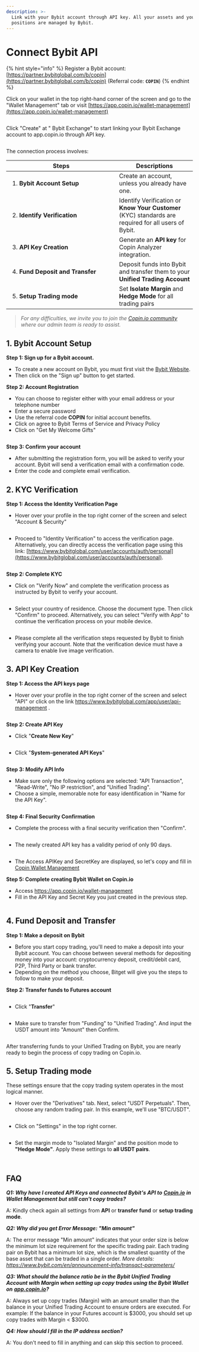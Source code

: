 ```yaml
---
description: >-
  Link with your Bybit account through API key. All your assets and your
  positions are managed by Bybit.
---
```


# Connect Bybit API

{% hint style="info" %}
Register a Bybit account: [https://partner.bybitglobal.com/b/copin](https://partner.bybitglobal.com/b/copin) (Referral code: **`COPIN`**)
{% endhint %}

Click on your wallet in the top right-hand corner of the screen and go to the "Wallet Management" tab or visit [https://app.copin.io/wallet-management](https://app.copin.io/wallet-management)

<figure><img src="../../.gitbook/assets/image (92).png" alt=""><figcaption></figcaption></figure>

Click "Create" at " Bybit Exchange" to start linking your Bybit Exchange account to app.copin.io through API key.

<figure><img src="../../.gitbook/assets/image (93).png" alt=""><figcaption></figcaption></figure>

The connection process involves:

<table data-header-hidden><thead><tr><th width="281">Steps</th><th>Descriptions</th></tr></thead><tbody><tr><td><ol><li><strong>Bybit Account Setup</strong></li></ol></td><td>Create an account, unless you already have one.</td></tr><tr><td><ol start="2"><li><strong>Identify Verification</strong></li></ol></td><td>Identify Verification or <strong>Know Your Customer</strong> (KYC) standards are required for all users of Bybit.</td></tr><tr><td><ol start="3"><li><strong>API Key Creation</strong></li></ol></td><td>Generate an <strong>API key</strong> for Copin Analyzer integration.</td></tr><tr><td><ol start="4"><li><strong>Fund Deposit and Transfer</strong></li></ol></td><td>Deposit funds into Bybit and transfer them to your <strong>Unified Trading Account</strong></td></tr><tr><td><ol start="5"><li><strong>Setup Trading mode</strong></li></ol></td><td>Set <strong>Isolate Margin</strong> and <strong>Hedge Mode</strong> for all trading pairs</td></tr></tbody></table>

> _For any difficulties, we invite you to join the_ [_Copin.io community_](https://t.me/copin\_io) _where our admin team is ready to assist._

## **1. Bybit Account Setup**

**Step 1: Sign up for a Bybit account.**

* To create a new account on Bybit, you must first visit the [Bybit Website](https://partner.bybitglobal.com/b/copin).
* Then click on the "Sign up" button to get started.

**Step 2: Account Registration**

* You can choose to register either with your email address or your telephone number
* Enter a secure password
* Use the referral code **COPIN** for initial account benefits.
* Click on agree to Bybit Terms of Service and Privacy Policy
* Click on "Get My Welcome Gifts"

<figure><img src="../../.gitbook/assets/image (94).png" alt=""><figcaption></figcaption></figure>

**Step 3: Confirm your account**

* After submitting the registration form, you will be asked to verify your account. Bybit will send a verification email with a confirmation code.
* Enter the code and complete email verification.

## **2. KYC Verification**

**Step 1: Access the Identity Verification Page**

* Hover over your profile in the top right corner of the screen and select "Account & Security"

<figure><img src="../../.gitbook/assets/image (95).png" alt=""><figcaption></figcaption></figure>

* Proceed to "Identity Verification" to access the verification page. Alternatively, you can directly access the verification page using this link: [https://www.bybitglobal.com/user/accounts/auth/personal](https://www.bybitglobal.com/user/accounts/auth/personal).

<figure><img src="../../.gitbook/assets/image (96).png" alt=""><figcaption></figcaption></figure>

**Step 2: Complete KYC**

* Click on "Verify Now" and complete the verification process as instructed by Bybit to verify your account.

<figure><img src="../../.gitbook/assets/image (97).png" alt=""><figcaption></figcaption></figure>

* Select your country of residence. Choose the document type. Then click "Confirm" to proceed. Alternatively, you can select "Verify with App" to continue the verification process on your mobile device.

<figure><img src="../../.gitbook/assets/image (98).png" alt=""><figcaption></figcaption></figure>

* Please complete all the verification steps requested by Bybit to finish verifying your account. Note that the verification device must have a camera to enable live image verification.

## **3. API Key Creation**

**Step 1: Access the API keys page**

* Hover over your profile in the top right corner of the screen and select "API" or click on the link https://www.bybitglobal.com/app/user/api-management .

<figure><img src="../../.gitbook/assets/image (99).png" alt=""><figcaption></figcaption></figure>

**Step 2: Create API Key**

* Click "**Create New Key**"

<figure><img src="../../.gitbook/assets/image (100).png" alt=""><figcaption></figcaption></figure>

* Click "**System-generated API Keys**"

<figure><img src="../../.gitbook/assets/image (101).png" alt=""><figcaption></figcaption></figure>

**Step 3: Modify API Info**

* Make sure only the following options are selected: "API Transaction", "Read-Write", "No IP restriction", and "Unified Trading".
* Choose a simple, memorable note for easy identification in "Name for the API Key".

<figure><img src="../../.gitbook/assets/image (102).png" alt=""><figcaption></figcaption></figure>

**Step 4: Final Security Confirmation**

* Complete the process with a final security verification then "Confirm".

<figure><img src="../../.gitbook/assets/image (103).png" alt=""><figcaption></figcaption></figure>

* The newly created API key has a validity period of only 90 days.

<figure><img src="../../.gitbook/assets/image (104).png" alt=""><figcaption></figcaption></figure>

* The Access APIKey and SecretKey are displayed, so let's copy and fill in[ Copin Wallet Management](https://app.copin.io/wallet-management)

**Step 5: Complete creating Bybit Wallet on Copin.io**

* Access https://app.copin.io/wallet-management
* Fill in the API Key and Secret Key you just created in the previous step.

<figure><img src="../../.gitbook/assets/image (105).png" alt=""><figcaption></figcaption></figure>

## **4. Fund Deposit and Transfer**

**Step 1: Make a deposit on Bybit**

* Before you start copy trading, you'll need to make a deposit into your Bybit account. You can choose between several methods for depositing money into your account: cryptocurrency deposit, credit/debit card, P2P, Third Party or bank transfer.
* Depending on the method you choose, Bitget will give you the steps to follow to make your deposit.

**Step 2: Transfer funds to Futures account**

<figure><img src="../../.gitbook/assets/image (106).png" alt=""><figcaption></figcaption></figure>

* Click "**Transfer**"

<figure><img src="../../.gitbook/assets/image (107).png" alt=""><figcaption></figcaption></figure>

* Make sure to transfer from "Funding" to "Unified Trading". And input the USDT amount into "Amount" then Confirm.

<figure><img src="../../.gitbook/assets/image (108).png" alt=""><figcaption></figcaption></figure>

After transferring funds to your Unified Trading on Bybit, you are nearly ready to begin the process of copy trading on Copin.io.

## **5. Setup Trading mode**

These settings ensure that the copy trading system operates in the most logical manner.

* Hover over the "Derivatives" tab. Next, select "USDT Perpetuals". Then, choose any random trading pair. In this example, we'll use "BTC/USDT".

<figure><img src="../../.gitbook/assets/image (109).png" alt=""><figcaption></figcaption></figure>

* Click on "Settings" in the top right corner.

<figure><img src="../../.gitbook/assets/image (110).png" alt=""><figcaption></figcaption></figure>

* Set the margin mode to "Isolated Margin" and the position mode to **"Hedge Mode"**. Apply these settings to **all USDT pairs**.

<figure><img src="../../.gitbook/assets/image (111).png" alt=""><figcaption></figcaption></figure>

<figure><img src="../../.gitbook/assets/image (137).png" alt=""><figcaption></figcaption></figure>

## FAQ

_**Q1: Why have I created API Keys and connected Bybit's API to**_ [_**Copin.io**_](http://copin.io/) _**in Wallet Management but still can't copy trades?**_

A: Kindly check again all settings from **API** or **transfer fund** or **setup trading mode**.

_**Q2: Why did you get Error Message: "Min amount"**_

A: The error message "Min amount" indicates that your order size is below the minimum lot size requirement for the specific trading pair. Each trading pair on Bybit has a minimum lot size, which is the smallest quantity of the base asset that can be traded in a single order. _More details: https://www.bybit.com/en/announcement-info/transact-parameters/_

_**Q3: What should the balance ratio be in the Bybit Unified Trading Account with Margin when setting up copy trades using the Bybit Wallet on**_ [_**app.copin.io**_](http://app.copin.io/)_**?**_

A: Always set up copy trades (Margin) with an amount smaller than the balance in your Unified Trading Account to ensure orders are executed. For example: If the balance in your Futures account is $3000, you should set up copy trades with Margin < $3000.

_**Q4: How should I fill in the IP address section?**_

A: You don't need to fill in anything and can skip this section to proceed.
